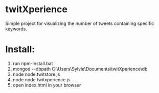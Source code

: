 # twitXperience
Simple project for visualizing the number of tweets containing specific keywords.

# Install:

1. run npm-install.bat
2. mongod --dbpath C:\Users\Sylvie\Documents\twitXperience\db
3. node node.twitstore.js
4. node node.twitxperience.js
5. open index.html in your browser
